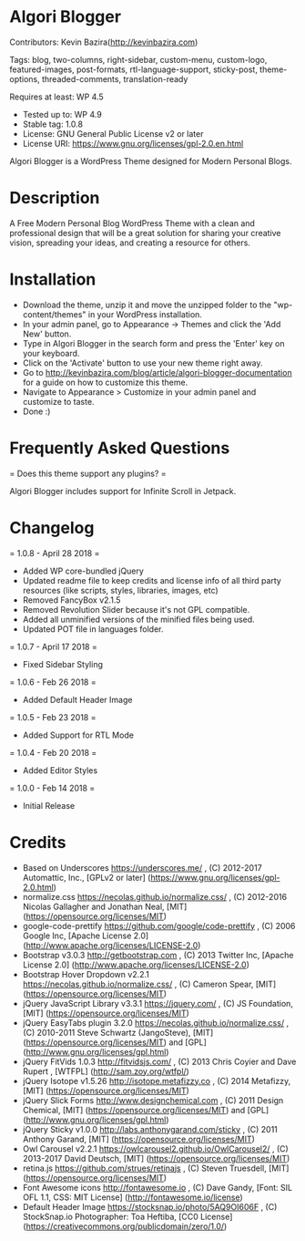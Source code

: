 # Algori Blogger 

Contributors: Kevin Bazira(http://kevinbazira.com)

Tags: blog, two-columns, right-sidebar, custom-menu, custom-logo, featured-images, post-formats, rtl-language-support, sticky-post, theme-options, threaded-comments, translation-ready

Requires at least: WP 4.5
* Tested up to: WP 4.9
* Stable tag: 1.0.8
* License: GNU General Public License v2 or later
* License URI: https://www.gnu.org/licenses/gpl-2.0.en.html

Algori Blogger is a WordPress Theme designed for Modern Personal Blogs.

# Description 

A Free Modern Personal Blog WordPress Theme with a clean and professional design that will be a great solution for sharing your creative vision, spreading your ideas, and creating a resource for others.

# Installation

* Download the theme, unzip it and move the unzipped folder to the "wp-content/themes" in your WordPress installation.
* In your admin panel, go to Appearance -> Themes and click the 'Add New' button.
* Type in Algori Blogger in the search form and press the 'Enter' key on your keyboard.
* Click on the 'Activate' button to use your new theme right away.
* Go to http://kevinbazira.com/blog/article/algori-blogger-documentation for a guide on how to customize this theme.
* Navigate to Appearance > Customize in your admin panel and customize to taste.
* Done :)

# Frequently Asked Questions 

= Does this theme support any plugins? =

Algori Blogger includes support for Infinite Scroll in Jetpack.

# Changelog 

= 1.0.8 - April 28 2018 =
* Added WP core-bundled jQuery
* Updated readme file to keep credits and license info of all third party resources (like scripts, styles, libraries, images, etc)
* Removed FancyBox v2.1.5
* Removed Revolution Slider because it's not GPL compatible.
* Added all unminified versions of the minified files being used.
* Updated POT file in languages folder.

= 1.0.7 - April 17 2018 =
* Fixed Sidebar Styling

= 1.0.6 - Feb 26 2018 =
* Added Default Header Image

= 1.0.5 - Feb 23 2018 =
* Added Support for RTL Mode

= 1.0.4 - Feb 20 2018 =
* Added Editor Styles

= 1.0.0 - Feb 14 2018 =
* Initial Release

# Credits

* Based on Underscores https://underscores.me/ , (C) 2012-2017 Automattic, Inc., [GPLv2 or later] (https://www.gnu.org/licenses/gpl-2.0.html)
* normalize.css https://necolas.github.io/normalize.css/ , (C) 2012-2016 Nicolas Gallagher and Jonathan Neal, [MIT] (https://opensource.org/licenses/MIT)
* google-code-prettify https://github.com/google/code-prettify , (C) 2006 Google Inc, [Apache License 2.0] (http://www.apache.org/licenses/LICENSE-2.0)
* Bootstrap v3.0.3 http://getbootstrap.com , (C) 2013 Twitter Inc, [Apache License 2.0] (http://www.apache.org/licenses/LICENSE-2.0)
* Bootstrap Hover Dropdown v2.2.1 https://necolas.github.io/normalize.css/ , (C) Cameron Spear, [MIT] (https://opensource.org/licenses/MIT)
* jQuery JavaScript Library v3.3.1 https://jquery.com/ , (C) JS Foundation, [MIT] (https://opensource.org/licenses/MIT)
* jQuery EasyTabs plugin 3.2.0 https://necolas.github.io/normalize.css/ , (C) 2010-2011 Steve Schwartz (JangoSteve), [MIT] (https://opensource.org/licenses/MIT) and [GPL] (http://www.gnu.org/licenses/gpl.html)
* jQuery FitVids 1.0.3 http://fitvidsjs.com/ , (C) 2013 Chris Coyier and Dave Rupert , [WTFPL] (http://sam.zoy.org/wtfpl/)
* jQuery Isotope v1.5.26 http://isotope.metafizzy.co , (C) 2014 Metafizzy, [MIT] (https://opensource.org/licenses/MIT)
* jQuery Slick Forms http://www.designchemical.com , (C) 2011 Design Chemical, [MIT] (https://opensource.org/licenses/MIT) and [GPL] (http://www.gnu.org/licenses/gpl.html)
* jQuery Sticky v1.0.0 http://labs.anthonygarand.com/sticky , (C) 2011 Anthony Garand, [MIT] (https://opensource.org/licenses/MIT)
* Owl Carousel v2.2.1 https://owlcarousel2.github.io/OwlCarousel2/ , (C) 2013-2017 David Deutsch, [MIT] (https://opensource.org/licenses/MIT)
* retina.js https://github.com/strues/retinajs , (C) Steven Truesdell, [MIT] (https://opensource.org/licenses/MIT)
* Font Awesome icons http://fontawesome.io , (C) Dave Gandy, [Font: SIL OFL 1.1, CSS: MIT License] (http://fontawesome.io/license)
* Default Header Image https://stocksnap.io/photo/5AQ9OI606F , (C) StockSnap.io Photographer: Toa Heftiba, [CC0 License] (https://creativecommons.org/publicdomain/zero/1.0/)